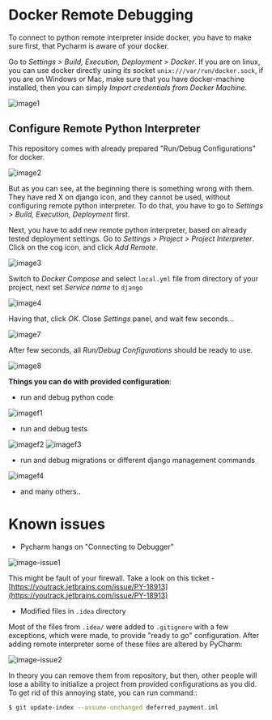# Docker Remote Debugging

To connect to python remote interpreter inside docker, you have to make sure first, that Pycharm is aware of your docker.

Go to *Settings > Build, Execution, Deployment > Docker*. If you are on linux, you can use docker directly using its socket  `unix:///var/run/docker.sock`, if you are on Windows or Mac, make sure that you have docker-machine installed, then you can simply *Import credentials from Docker Machine*.

![image1](images/1.png)

## Configure Remote Python Interpreter

This repository comes with already prepared "Run/Debug Configurations" for docker.

![image2](images/2.png)

But as you can see, at the beginning there is something wrong with them. They have red X on django icon, and they cannot be used, without configuring remote python interpreter. To do that, you have to go to *Settings > Build, Execution, Deployment* first.


Next, you have to add new remote python interpreter, based on already tested deployment settings. Go to *Settings > Project > Project Interpreter*. Click on the cog icon, and click *Add Remote*.

![image3](images/3.png)

Switch to *Docker Compose* and select `local.yml` file from directory of your project, next set *Service name* to `django`

![image4](images/4.png)

Having that, click *OK*. Close *Settings* panel, and wait few seconds...

![image7](images/7.png)

After few seconds, all *Run/Debug Configurations* should be ready to use.

![image8](images/8.png)

**Things you can do with provided configuration**:

* run and debug python code

![imagef1](images/f1.png)

* run and debug tests

![imagef2](images/f2.png)
![imagef3](images/f3.png)

* run and debug migrations or different django management commands

![imagef4](images/f4.png)

* and many others..

# Known issues

* Pycharm hangs on "Connecting to Debugger"

![image-issue1](images/issue1.png)

This might be fault of your firewall. Take a look on this ticket - [https://youtrack.jetbrains.com/issue/PY-18913](https://youtrack.jetbrains.com/issue/PY-18913)

* Modified files in `.idea` directory

Most of the files from `.idea/` were added to `.gitignore` with a few exceptions, which were made, to provide "ready to go" configuration. After adding remote interpreter some of these files are altered by PyCharm:

![image-issue2](images/issue2.png)

In theory you can remove them from repository, but then, other people will lose a ability to initialize a project from provided configurations as you did. To get rid of this annoying state, you can run command::
```bash
$ git update-index --assume-unchanged deferred_payment.iml
```